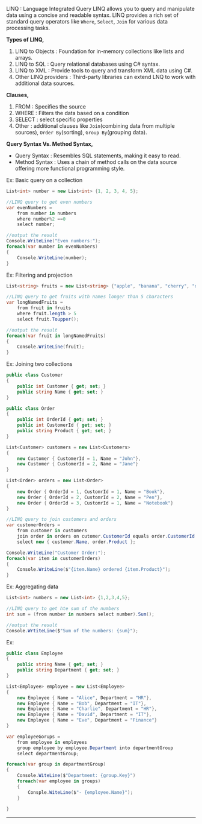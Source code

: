 LINQ : Language Integrated Query
LINQ allows you to query and manipulate data using a concise and readable syntax. LINQ provides a rich set of standard query operators like `Where`, `Select`, `Join` for various data processing tasks.

**Types of LINQ,**
1. LINQ to Objects : Foundation for in-memory collections like lists and arrays. 
2. LINQ to SQL : Query relational databases using C# syntax.
3. LINQ to XML : Provide tools to query and transform XML data using C#.
4. Other LINQ providers : Third-party libraries can extend LNQ to work with additional data sources.

**Clauses,**
1. FROM : Specifies the source
2. WHERE : Filters the data based on a condition
3. SELECT : select specific properties 
4. Other : additional clauses like `Join`(combining data from multiple sources), `Order By`(sorting), `Group By`(grouping data).

**Query Syntax Vs. Method Syntax,**
- Query Syntax : Resembles SQL statements, making it easy to read. 
- Method Syntax : Uses a chain of method calls on the data source offering more functional programming style.

Ex: Basic query on a collection
```C#
List<int> number = new List<int> {1, 2, 3, 4, 5};

//LINQ query to get even numbers
var evenNumbers = 
	from number in numbers 
	where number%2 ==0 
	select number;

//output the result
Console.WriteLine("Even numbers:");
foreach(var number in evenNumbers)
{
	Console.WriteLine(number);
}
```

Ex: Filtering and projection
```C#
List<string> fruits = new List<string> {"apple", "banana", "cherry", "date"};

//LINQ query to get fruits with names longer than 5 characters
var longNamedFruits = 
	from fruit in fruits 
	where fruit.length > 5 
	select fruit.Toupper();

//output the result
foreach(var fruit in longNamedFruits)
{
	Console.WriteLine(fruit);
}
```

Ex: Joining two collections
```C#
public class Customer
{
	public int Customer { get; set; }
	public string Name { get; set; }
}

public class Order
{
	public int OrderId { get; set; }
	public int CustomerId { get; set; }
	public string Product { get; set; }
}

List<Customer> customers = new List<Customers>
{
	new Customer { CustomerId = 1, Name = "John"},
	new Customer { CustomerId = 2, Name = "Jane"}
}

List<Order> orders = new List<Order>
{
	new Order { OrderId = 1, CustomrId = 1, Name = "Book"},
	new Order { OrderId = 2, CustomrId = 2, Name = "Pen"},
	new Order { OrderId = 3, CustomrId = 1, Name = "Notebook"}
}

//LINQ query to join customers and orders
var customerOrders = 
	from customer in customers 
	join order in orders on cutomer.CustomerId equals order.CustomerId
	select new { customer.Name, order.Product };

Console.WriteLine("Customer Order:");
foreach(var item in customerOrders)
{
	Console.WriteLine($"{item.Name} ordered {item.Product}");
}
```

Ex: Aggregating data
```C#
List<int> numbers = new List<int> {1,2,3,4,5};

//LINQ query to get hte sum of the numbers
int sum = (from number in numbers select number).Sum();

//output the result
Console.WrtiteLine($"Sum of the numbers: {sum}");
```

Ex: 
```C#
public class Employee 
{ 
	public string Name { get; set; } 
	public string Department { get; set; } 
}

List<Employee> employee = new List<Employee>
{
	new Employee { Name = "Alice", Department = "HR"},
	new Employee { Name = "Bob", Department = "IT"},
	new Employee { Name = "Charlie", Department = "HR"},
	new Employee { Name = "David", Department = "IT"},
	new Employee { Name = "Eve", Department = "Finance"}
}

var employeeGorups = 
	from employee in employees
	group employee by employee.Department into departmentGroup
	select departmentGroup;

foreach(var group in departmentGroup)
{
	Console.WiteLine($"Department: {group.Key}")
	foreach(var employee in groups)
	{
		Consple.WiteLine($"- {employee.Name}");
	}
	
}

```

****

